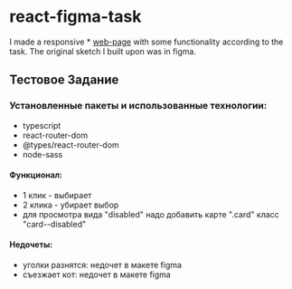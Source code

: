 # react-figma-task

I made a responsive * [web-page](https://gregorybai.github.io/react-figma-task) with some functionality according to the task. The original sketch I built upon was in figma.

## Тестовое Задание

### Установленные пакеты и использованные технологии:

- typescript
- react-router-dom
- @types/react-router-dom
- node-sass

#### Функционал:

- 1 клик - выбирает
- 2 клика - убирает выбор
- для просмотра вида "disabled" надо добавить карте ".card" класс "card--disabled"

#### Недочеты:

- уголки разнятся: недочет в макете figma
- съезжает кот: недочет в макете figma
